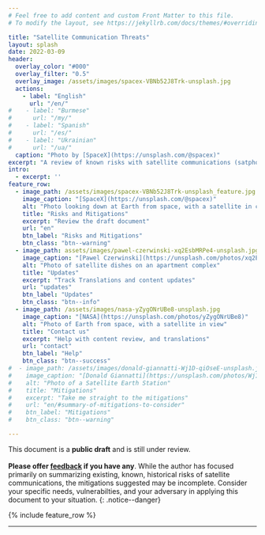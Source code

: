 ```yaml
---
# Feel free to add content and custom Front Matter to this file.
# To modify the layout, see https://jekyllrb.com/docs/themes/#overriding-theme-defaults

title: "Satellite Communication Threats"
layout: splash
date: 2022-03-09
header:
  overlay_color: "#000"
  overlay_filter: "0.5"
  overlay_image: /assets/images/spacex-VBNb52J8Trk-unsplash.jpg
  actions:
    - label: "English"
      url: "/en/"
#    - label: "Burmese"
#      url: "/my/"
#    - label: "Spanish"
#      url: "/es/"
#    - label: "Ukrainian"
#      url: "/ua/"
  caption: "Photo by [SpaceX](https://unsplash.com/@spacex)"
excerpt: "A review of known risks with satellite communications (satphones, BGANs, and LEO-orbit (StarLink) terminals)."
intro:
  - excerpt: ''
feature_row:
  - image_path: /assets/images/spacex-VBNb52J8Trk-unsplash_feature.jpg
    image_caption: "[SpaceX](https://unsplash.com/@spacex)"
    alt: "Photo looking down at Earth from space, with a satellite in center"
    title: "Risks and Mitigations"
    excerpt: "Review the draft document"
    url: "en"
    btn_label: "Risks and Mitigations"
    btn_class: "btn--warning"
  - image_path: assets/images/pawel-czerwinski-xq2EsbMRPe4-unsplash.jpg
    image_caption: "[Pawel Czerwinski](https://unsplash.com/photos/xq2EsbMRPe4)"
    alt: "Photo of satellite dishes on an apartment complex"
    title: "Updates"
    excerpt: "Track Translations and content updates"
    url: "updates"
    btn_label: "Updates"
    btn_class: "btn--info"
  - image_path: /assets/images/nasa-yZygONrUBe8-unsplash.jpg
    image_caption: "[NASA](https://unsplash.com/photos/yZygONrUBe8)"
    alt: "Photo of Earth from space, with a satellite in view"
    title: "Contact us"
    excerpt: "Help with content review, and translations"
    url: "contact"
    btn_label: "Help"
    btn_class: "btn--success"
#  - image_path: /assets/images/donald-giannatti-Wj1D-qiOseE-unsplash.jpg
#    image_caption: "[Donald Giannatti](https://unsplash.com/photos/Wj1D-qiOseE)"
#    alt: "Photo of a Satellite Earth Station"
#    title: "Mitigations"
#    excerpt: "Take me straight to the mitigations"
#    url: "en/#summary-of-mitigations-to-consider"
#    btn_label: "Mitigations"
#    btn_class: "btn--warning"

---
```


This document is a **public draft** and is still under review. <br /><br />**Please offer [feedback](contact) if you have any**. While the author has focused primarily on summarizing existing, known, historical risks of satellite communications, the mitigations suggested may be incomplete. Consider your specific needs, vulnerabilties, and your adversary in applying this document to your situation.
{: .notice--danger}

<!--{% include feature_row id="intro" type="center" %}-->

{% include feature_row %}

---
